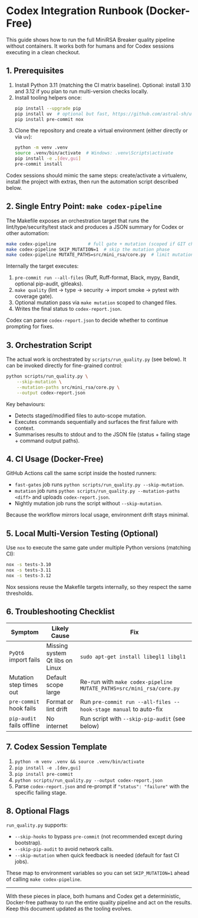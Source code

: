 # Codex Integration Runbook (Docker-Free)

This guide shows how to run the full MiniRSA Breaker quality pipeline without containers. It works both for humans and for Codex sessions executing in a clean checkout.

## 1. Prerequisites

1. Install Python 3.11 (matching the CI matrix baseline). Optional: install 3.10 and 3.12 if you plan to run multi-version checks locally.
2. Install tooling helpers once:
   ```bash
   pip install --upgrade pip
   pip install uv  # optional but fast, https://github.com/astral-sh/uv
   pip install pre-commit nox
   ```
3. Clone the repository and create a virtual environment (either directly or via `uv`):
   ```bash
   python -m venv .venv
   source .venv/bin/activate  # Windows: .venv\Scripts\activate
   pip install -e .[dev,gui]
   pre-commit install
   ```

Codex sessions should mimic the same steps: create/activate a virtualenv, install the project with extras, then run the automation script described below.

## 2. Single Entry Point: `make codex-pipeline`

The Makefile exposes an orchestration target that runs the lint/type/security/test stack and produces a JSON summary for Codex or other automation:

```bash
make codex-pipeline            # full gate + mutation (scoped if GIT changes)
make codex-pipeline SKIP_MUTATION=1  # skip the mutation phase
make codex-pipeline MUTATE_PATHS=src/mini_rsa/core.py  # limit mutation scope
```

Internally the target executes:

1. `pre-commit run --all-files` (Ruff, Ruff-format, Black, mypy, Bandit, optional pip-audit, gitleaks).
2. `make quality` (lint → type → security → import smoke → pytest with coverage gate).
3. Optional mutation pass via `make mutation` scoped to changed files.
4. Writes the final status to `codex-report.json`.

Codex can parse `codex-report.json` to decide whether to continue prompting for fixes.

## 3. Orchestration Script

The actual work is orchestrated by `scripts/run_quality.py` (see below). It can be invoked directly for fine-grained control:

```bash
python scripts/run_quality.py \
    --skip-mutation \
    --mutation-paths src/mini_rsa/core.py \
    --output codex-report.json
```

Key behaviours:

- Detects staged/modified files to auto-scope mutation.
- Executes commands sequentially and surfaces the first failure with context.
- Summarises results to stdout and to the JSON file (status + failing stage + command output paths).

## 4. CI Usage (Docker-Free)

GitHub Actions call the same script inside the hosted runners:

- `fast-gates` job runs `python scripts/run_quality.py --skip-mutation`.
- `mutation` job runs `python scripts/run_quality.py --mutation-paths <diff>` and uploads `codex-report.json`.
- Nightly mutation job runs the script without `--skip-mutation`.

Because the workflow mirrors local usage, environment drift stays minimal.

## 5. Local Multi-Version Testing (Optional)

Use `nox` to execute the same gate under multiple Python versions (matching CI):

```bash
nox -s tests-3.10
nox -s tests-3.11
nox -s tests-3.12
```

Nox sessions reuse the Makefile targets internally, so they respect the same thresholds.

## 6. Troubleshooting Checklist

| Symptom | Likely Cause | Fix |
| --- | --- | --- |
| `PyQt6` import fails | Missing system Qt libs on Linux | `sudo apt-get install libegl1 libgl1` |
| Mutation step times out | Default scope large | Re-run with `make codex-pipeline MUTATE_PATHS=src/mini_rsa/core.py` |
| `pre-commit` hook fails | Format or lint drift | Run `pre-commit run --all-files --hook-stage manual` to auto-fix |
| `pip-audit` fails offline | No internet | Run script with `--skip-pip-audit` (see below) |

## 7. Codex Session Template

1. `python -m venv .venv && source .venv/bin/activate`
2. `pip install -e .[dev,gui]`
3. `pip install pre-commit`
4. `python scripts/run_quality.py --output codex-report.json`
5. Parse `codex-report.json` and re-prompt if `"status": "failure"` with the specific failing stage.

## 8. Optional Flags

`run_quality.py` supports:

- `--skip-hooks` to bypass `pre-commit` (not recommended except during bootstrap).
- `--skip-pip-audit` to avoid network calls.
- `--skip-mutation` when quick feedback is needed (default for fast CI jobs).

These map to environment variables so you can set `SKIP_MUTATION=1` ahead of calling `make codex-pipeline`.

---

With these pieces in place, both humans and Codex get a deterministic, Docker-free pathway to run the entire quality pipeline and act on the results. Keep this document updated as the tooling evolves.
